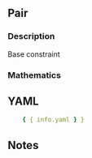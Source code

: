 ## Pair

### Description

Base constraint

### Mathematics

## YAML

```yaml
    { { info.yaml } }
```

## Notes

